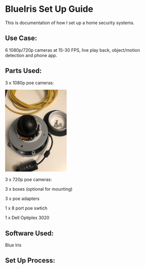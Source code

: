 # BlueIris Set Up Guide

This is documentation of how I set up a home security systems.

## Use Case:
6 1080p/720p cameras at 15-30 FPS, live play back, object/motion detection and phone app.


## Parts Used:

3 x 1080p poe cameras:

<img src="https://github.com/tarasermolenko/BlueIrisSetUpGuide/blob/main/camera.jpeg" alt="drawing" width="200"/>

3 x 720p poe cameras:

3 x boxes (optional for mounting)

3 x poe adapters 

1 x 8 port poe swtich

1 x Dell Optiplex 3020


## Software Used:

Blue Iris



## Set Up Process:
